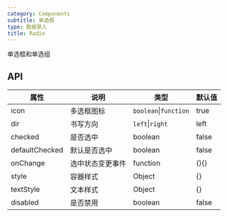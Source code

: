```yaml
---
category: Components
subtitle: 单选框
type: 数据录入
title: Radio
---
```


单选框和单选组

## API

| 属性           | 说明             | 类型                  | 默认值 |
| -------------- | ---------------- | --------------------- | ------ |
| icon           | 多选框图标       | `boolean`\|`function` | true   |
| dir            | 书写方向         | `left`\|`right`       | left   |
| checked        | 是否选中         | boolean               | false  |
| defaultChecked | 默认是否选中     | boolean               | false  |
| onChange       | 选中状态变更事件 | function              | (){}   |
| style          | 容器样式         | Object                | {}     |
| textStyle      | 文本样式         | Object                | {}     |
| disabled       | 是否禁用         | boolean               | false  |
